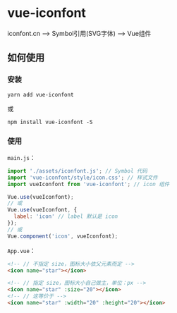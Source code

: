 # vue-iconfont

iconfont.cn --> Symbol引用(SVG字体) --> Vue组件

## 如何使用

### 安装

```shell
yarn add vue-iconfont
```
或
```shell
npm install vue-iconfont -S
```

### 使用

`main.js`：

```javascript
import './assets/iconfont.js'; // Symbol 代码
import 'vue-iconfont/style/icon.css'; // 样式文件
import vueIconfont from 'vue-iconfont'; // icon 组件

Vue.use(vueIconfont);
// 或
Vue.use(vueIconfont, {
  label: 'icon' // label 默认是 icon
});
// 或
Vue.component('icon', vueIconfont);
```

`App.vue`：

```html
<!-- // 不指定 size，图标大小依父元素而定 -->
<icon name="star"></icon>

<!-- // 指定 size，图标大小自己做主，单位：px -->
<icon name="star" :size="20"></icon>
<!-- // 这等价于 -->
<icon name="star" :width="20" :height="20"></icon>
```
